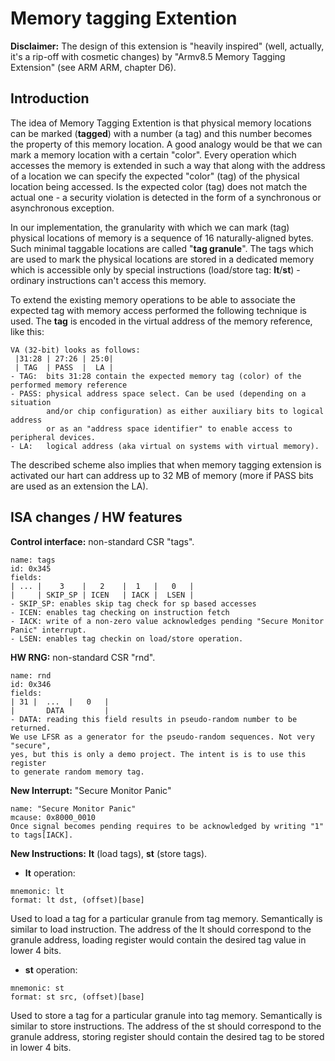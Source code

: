 # Memory tagging Extention

**Disclaimer:** The design of this extension is "heavily inspired"
(well, actually, it's a rip-off with cosmetic changes) by
"Armv8.5 Memory Tagging Extension" (see ARM ARM, chapter D6).

## Introduction

The idea of Memory Tagging Extention is that physical memory locations can be
marked (**tagged**) with a number (a tag) and this number becomes the property
of this memory location. A good analogy would be that we can mark a memory
location with a certain "color". Every operation which accesses the memory is
extended in such a way that along with the address of a location we can specify
the expected "color" (tag) of the physical location being accessed. Is the
expected color (tag) does not match the actual one - a security violation is
detected in the form of a synchronous or asynchronous exception. 

In our implementation, the granularity with which we can mark (tag) physical
locations of memory is a sequence of 16 naturally-aligned bytes. Such minimal
taggable locations are called "**tag granule**". The tags which are used to
mark the physical locations are stored in a dedicated memory which is
accessible only by special instructions (load/store tag: **lt**/**st**) -
ordinary instructions can't access this memory. 

To extend the existing memory operations to be able to associate the
expected tag with memory access performed the following technique is used. The
**tag** is encoded in the virtual address of the memory reference, like this:
```
VA (32-bit) looks as follows:
 |31:28 | 27:26 | 25:0|
 | TAG  | PASS  |  LA |
- TAG:  bits 31:28 contain the expected memory tag (color) of the performed memory reference
- PASS: physical address space select. Can be used (depending on a situation
        and/or chip configuration) as either auxiliary bits to logical address
        or as an "address space identifier" to enable access to peripheral devices.
- LA:   logical address (aka virtual on systems with virtual memory).
```
The described scheme also implies that when memory tagging extension is
activated our hart can address up to 32 MB of memory (more if PASS bits are
used as an extension the LA).

## ISA changes / HW features 

**Control interface:** non-standard CSR "tags".
```
name: tags
id: 0x345
fields:
| ... |    3    |   2    |  1   |   0   |
|     | SKIP_SP | ICEN   | IACK |  LSEN |
- SKIP_SP: enables skip tag check for sp based accesses
- ICEN: enables tag checking on instruction fetch
- IACK: write of a non-zero value acknowledges pending "Secure Monitor Panic" interrupt.
- LSEN: enables tag checkin on load/store operation.
```
**HW RNG:** non-standard CSR "rnd".
```
name: rnd
id: 0x346
fields:
| 31 |  ...  |   0   |
|       DATA         |
- DATA: reading this field results in pseudo-random number to be returned.
We use LFSR as a generator for the pseudo-random sequences. Not very "secure",
yes, but this is only a demo project. The intent is is to use this register
to generate random memory tag.
```
**New Interrupt:** "Secure Monitor Panic"
```
name: "Secure Monitor Panic"
mcause: 0x8000_0010
Once signal becomes pending requires to be acknowledged by writing "1" to tags[IACK].
```
**New Instructions:** **lt** (load tags), **st** (store tags).

- **lt** operation:
```
mnemonic: lt
format: lt dst, (offset)[base]
```
Used to load a tag for a particular granule from tag memory. Semantically is
similar to load instruction. The address of the lt should correspond to the
granule address, loading register would contain the desired tag value in lower
4 bits.

- **st** operation:
```
mnemonic: st
format: st src, (offset)[base]
```
Used to store a tag for a particular granule into tag memory. Semantically is
similar to store instructions. The address of the st should correspond to the
granule address, storing register should contain the desired tag to be stored
in lower 4 bits.

